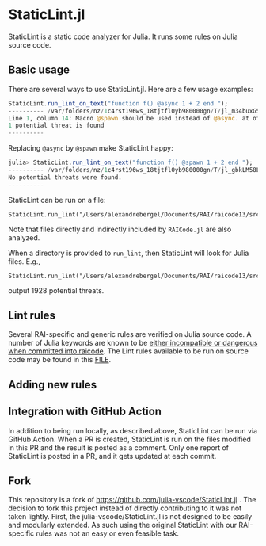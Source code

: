 # StaticLint.jl

StaticLint is a static code analyzer for Julia. It runs some rules on Julia source code. 

## Basic usage

There are several ways to use StaticLint.jl. Here are a few usage examples:

```Julia
StaticLint.run_lint_on_text("function f() @async 1 + 2 end ");
---------- /var/folders/nz/1c4rst196ws_18tjtfl0yb980000gn/T/jl_m34buxG5sl.jl
Line 1, column 14: Macro @spawn should be used instead of @async. at offset 13 of /var/folders/nz/1c4rst196ws_18tjtfl0yb980000gn/T/jl_m34buxG5sl.jl
1 potential threat is found
----------
```

Replacing `@async` by `@spawn` make StaticLint happy:

```Julia
julia> StaticLint.run_lint_on_text("function f() @spawn 1 + 2 end ");
---------- /var/folders/nz/1c4rst196ws_18tjtfl0yb980000gn/T/jl_gbkLM58LEL.jl
No potential threats were found.
----------
```

StaticLint can be run on a file:
```
StaticLint.run_lint("/Users/alexandrebergel/Documents/RAI/raicode13/src/RAICode.jl")
```
Note that files directly and indirectly included by `RAICode.jl` are also analyzed.

When a directory is provided to `run_lint`, then StaticLint will look for Julia files. E.g., 
```
StaticLint.run_lint("/Users/alexandrebergel/Documents/RAI/raicode13/src/")
```
output 1928 potential threats.

## Lint rules

Several RAI-specific and generic rules are verified on Julia source code. 
A number of Julia keywords are known to be [either incompatible or dangerous when committed into raicode](https://relationalai.atlassian.net/browse/RAI-5839). The Lint rules available to be run on source code may be found in this [FILE](https://github.com/RelationalAI/StaticLint.jl/blob/main/src/linting/extended_checks.jl). 






## Adding new rules


## Integration with GitHub Action
In addition to being run locally, as described above, StaticLint can be run via GitHub Action. When a PR is created, StaticLint is run on the files modified in this PR and the result is posted as a comment.
Only one report of StaticLint is posted in a PR, and it gets updated at each commit.

## Fork 
This repository is a fork of https://github.com/julia-vscode/StaticLint.jl . The decision to fork this project instead of directly contributing to it was not taken lightly. First, the julia-vscode/StaticLint.jl is not designed to be easily and modularly extended. As such using the original StaticLint with our RAI-specific rules was not an easy or even feasible task.

